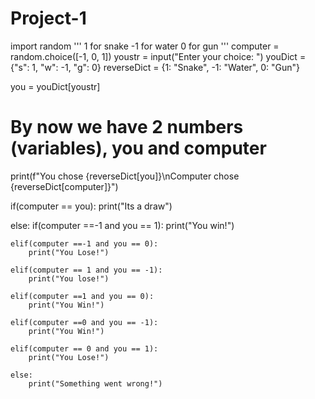 # Project-1
import random
'''
1 for snake
-1 for water 
0 for gun
'''
computer = random.choice([-1, 0, 1])
youstr = input("Enter your choice: ")
youDict = {"s": 1, "w": -1, "g": 0}
reverseDict = {1: "Snake", -1: "Water", 0: "Gun"}

you = youDict[youstr]

# By now we have 2 numbers (variables), you and computer

print(f"You chose {reverseDict[you]}\nComputer chose {reverseDict[computer]}")

if(computer == you):
    print("Its a draw")

else:
    if(computer ==-1 and you == 1): 
        print("You win!")

    elif(computer ==-1 and you == 0):
        print("You Lose!")

    elif(computer == 1 and you == -1):
        print("You lose!")

    elif(computer ==1 and you == 0):
        print("You Win!")

    elif(computer ==0 and you == -1):
        print("You Win!")

    elif(computer == 0 and you == 1):
        print("You Lose!")

    else:
        print("Something went wrong!")
